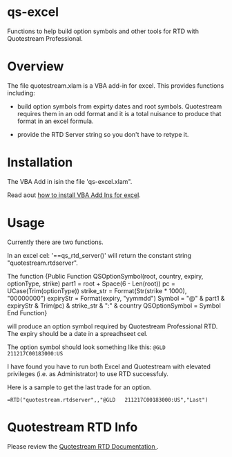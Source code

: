 # qs-excel
Functions to help build option symbols and  other tools for RTD with Quotestream Professional.

# Overview
The file  quotestream.xlam is a VBA add-in for excel.   This provides functions including:
- build option symbols from expirty dates and root symbols.  Quotestream requires them in an odd format and it is 
a total nuisance to produce that format in an excel formula. 

- provide the RTD Server string so you don't have to retype it.



# Installation
The VBA Add in isin the file 'qs-excel.xlam".  

Read aout [how to install VBA Add Ins for excel](https://www.automateexcel.com/vba/install-add-in).  

# Usage

Currently there are two functions.  

In an excel cel:  '==qs_rtd_server()'  will return the constant string "quotestream.rtdserver".


The function 
{Public Function QSOptionSymbol(root, country, expiry, optionType, strike)
    part1 = root + Space(6 - Len(root))
    pc = UCase(Trim(optionType))
    strike_str = Format(Str(strike * 1000), "00000000")
    expiryStr = Format(expiry, "yymmdd")
    Symbol = "@" & part1 & expiryStr & Trim(pc) & strike_str & ":" & country
    QSOptionSymbol = Symbol
End Function}


will produce an option symbol required by Quotestream Professional RTD.  The expiry should be a date in a spreadhseet cel.

The option symbol should look something like this: `@GLD   211217C00183000:US`

I have found you have to run both Excel and Quotestream with elevated privileges (i.e. as Administrator) to use RTD successfuly.

Here is a sample to get the last trade for an option.

`=RTD("quotestream.rtdserver",,"@GLD   211217C00183000:US","Last")`

# Quotestream RTD Info

Please review the [Quotestream RTD Documentation ](http://www.quotestreampro.com/RTDdocs/).

